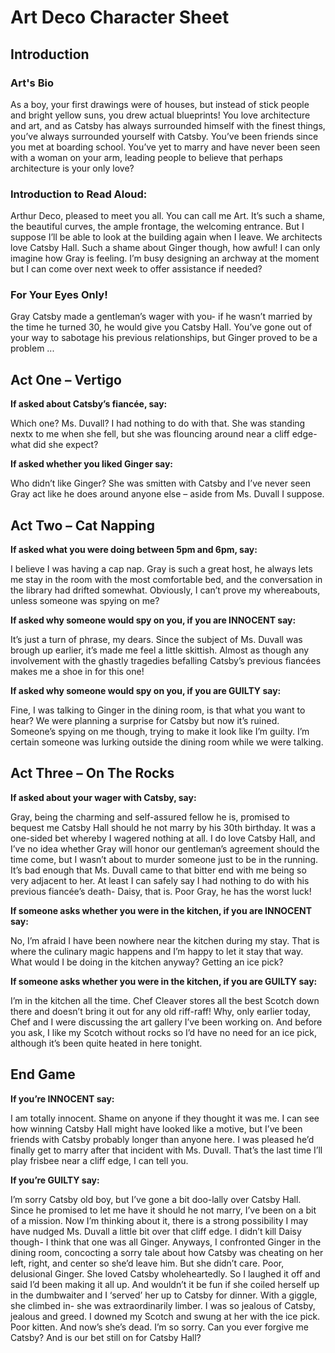 <h1> Art Deco Character Sheet </h1>

<h2> Introduction </h2>

<h3> Art's Bio </h3>
As a boy, your first drawings were of houses, but instead of stick people and bright yellow suns, you drew actual blueprints! You love architecture and art, and as Catsby has always surrounded himself with the finest things, you’ve always surrounded yourself with Catsby. You’ve been friends since you met at boarding school. You’ve yet to marry and have never been seen with a woman on your arm, leading people to believe that perhaps architecture is your only love? 

<h3> Introduction to Read Aloud: </h3>
Arthur Deco, pleased to meet you all. You can call me Art. It’s such a shame, the beautiful curves, the ample frontage, the welcoming entrance. But I suppose I’ll be able to look at the building again when I leave. We architects love Catsby Hall. Such a shame about Ginger though, how awful! I can only imagine how Gray is feeling. I’m busy designing an archway at the moment but I can come over next week to offer assistance if needed? 

<h3> For Your Eyes Only! </h3> 
Gray Catsby made a gentleman’s wager with you- if he wasn’t married by the time he turned 30, he would give you Catsby Hall. You’ve gone out of your way to sabotage his previous relationships, but Ginger proved to be a problem ... 

<h2> Act One – Vertigo </h2>

__If asked about Catsby’s fiancée, say:__
<p> Which one? Ms. Duvall? I had nothing to do with that. She was standing nextx to me when she fell, but she was flouncing around near a cliff edge- what did she expect? </p>

__If asked whether you liked Ginger say:__

<p> Who didn’t like Ginger? She was smitten with Catsby and I’ve never seen Gray act like he does around anyone else – aside from Ms. Duvall I suppose. </p>

<h2> Act Two – Cat Napping </h2>

__If asked what you were doing between 5pm and 6pm, say:__

<p> I believe I was having a cap nap. Gray is such a great host, he always lets me stay in the room with the most comfortable bed, and the conversation in the library had drifted somewhat. Obviously, I can’t prove my whereabouts, unless someone was spying on me? </p>

__If asked why someone would spy on you, if you are INNOCENT say:__

<p> It’s just a turn of phrase, my dears. Since the subject of Ms. Duvall was brough up earlier, it’s made me feel a little skittish. Almost as though any involvement with the ghastly tragedies befalling Catsby’s previous fiancées makes me a shoe in for this one! </p> 

__If asked why someone would spy on you, if you are GUILTY say:__

<p> Fine, I was talking to Ginger in the dining room, is that what you want to hear? We were planning a surprise for Catsby but now it’s ruined. Someone’s spying on me though, trying to make it look like I’m guilty. I’m certain someone was lurking outside the dining room while we were talking. </p>

<h2> Act Three – On The Rocks </h2>

__If asked about your wager with Catsby, say:__
<p> Gray, being the charming and self-assured fellow he is, promised to bequest me Catsby Hall should he not marry by his 30th birthday. It was a one-sided bet whereby I wagered nothing at all. I do love Catsby Hall, and I’ve no idea whether Gray will honor our gentleman’s agreement should the time come, but I wasn’t about to murder someone just to be in the running. It’s bad enough that Ms. Duvall came to that bitter end with me being so very adjacent to her. At least I can safely say I had nothing to do with his previous fiancée’s death- Daisy, that is. Poor Gray, he has the worst luck! </p>

__If someone asks whether you were in the kitchen, if you are INNOCENT say:__

<p> No, I’m afraid I have been nowhere near the kitchen during my stay. That is where the culinary magic happens and I’m happy to let it stay that way. What would I be doing in the kitchen anyway? Getting an ice pick? </p>

__If someone asks whether you were in the kitchen, if you are GUILTY say:__

<p>I’m in the kitchen all the time. Chef Cleaver stores all the best Scotch down there and doesn’t bring it out for any old riff-raff! Why, only earlier today, Chef and I were discussing the art gallery I’ve been working on. And before you ask, I like my Scotch without rocks so I’d have no need for an ice pick, although it’s been quite heated in here tonight. </p>

<h2> End Game </h2>

__If you’re INNOCENT say:__
<p> I am totally innocent. Shame on anyone if they thought it was me. I can see how winning Catsby Hall might have looked like a motive, but I’ve been friends with Catsby probably longer than anyone here. I was pleased he’d finally get to marry after that incident with Ms. Duvall. That’s the last time I’ll play frisbee near a cliff edge, I can tell you. </p>

__If you’re GUILTY say:__
<p> I’m sorry Catsby old boy, but I’ve gone a bit doo-lally over Catsby Hall. Since he promised to let me have it should he not marry, I’ve been on a bit of a mission. Now I’m thinking about it, there is a strong possibility I may have nudged Ms. Duvall a little bit over that cliff edge. I didn’t kill Daisy though- I think that one was all Ginger. Anyways, I confronted Ginger in the dining room, concocting a sorry tale about how Catsby was cheating on her left, right, and center so she’d leave him. But she didn’t care. Poor, delusional Ginger. She loved Catsby wholeheartedly. So I laughed it off and said I’d been making it all up. And wouldn’t it be fun if she coiled herself up in the dumbwaiter and I ‘served’ her up to Catsby for dinner. With a giggle, she climbed in- she was extraordinarily limber. I was so jealous of Catsby, jealous and greed. I downed my Scotch and swung at her with the ice pick. Poor kitten. And now’s she’s dead. I’m so sorry. Can you ever forgive me Catsby? And is our bet still on for Catsby Hall? </p>
